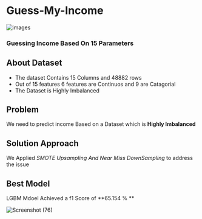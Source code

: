 # Guess-My-Income 
![images](https://github.com/secrakib/Guess-My-Income/assets/102784469/cd2a2222-37de-4cc0-85a3-d99160d2f99c)
### Guessing Income Based On 15 Parameters 


## About Dataset  
- The dataset Contains 15 Columns and 48882 rows
- Out of 15 features 6 features are Continuos and 9 are Catagorial
- The Dataset is Highly Imbalanced 

## Problem
We need to predict income Based on a Dataset which is **Highly Imbalanced**

## Solution Approach
We Applied *SMOTE Upsampling And Near Miss DownSampling* to address the issue

## Best Model 
LGBM Mdoel Achieved a f1 Score of **65.154 % **

![Screenshot (76)](https://github.com/user-attachments/assets/4f9e90b7-3d12-4d63-9759-d2d400c6875d)
